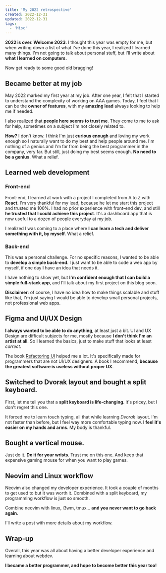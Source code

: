 ```yaml
---
title: 'My 2022 retrospective'
created: 2022-12-31
updated: 2022-12-31
tags:
  - 'Misc'
---
```


**2022 is over. Welcome 2023.** I thought this year was empty for me, but when
writing down a list of what I've done this year, I realized I learned many things.
I'm not going to talk about personal stuff, but I'll write about
**what I learned on computers.**

Now get ready to some good old bragging!

## Became better at my job

May 2022 marked my first year at my job. After one year, I felt that I started
to understand the complexity of working on AAA games. Today, I feel that I can
be the **owner of features**, with my **amazing lead** always looking to help me if
needed.

I also realized that **people here seems to trust me**. They come to me to ask
for help, sometimes on a subject I'm not closely related to.

**How?** I don't know. I think I'm just **curious enough** and loving my work enough so
I naturally want to do my best and help people around me. I'm nothing of a
genius and I'm far from being the best programmer in the company, very far. But
still, just doing my best seems enough. **No need to be a genius**. What a relief.

## Learned web development

### Front-end

Front-end, I learned at work with a project I completed from A to Z with **React**.
I'm very thankful for my lead, because he let me start this project and trusted
me 100%. I had no prior experience with front-end dev, and still **he trusted that
I could achieve this project**. It's a dashboard app that is now useful to a dozen
of people everyday at my job.

I realized I was coming to a place where **I can learn a tech and deliver something
with it, by myself**. What a relief.

### Back-end

This was a personal challenge. For no specific reasons, I wanted to be able to
**develop a simple back-end**. I just want to be able to code a web app by myself, if
one day I have an idea that needs it.

I have nothing to show yet, but **I'm confident enough that I can build a simple
full-stack app**, and I'll talk about my first project on this blog soon.

**Disclaimer**: of course, I have no idea how to make things scalable and stuff like
that, I'm just saying I would be able to develop small personal projects, not
professional web apps.

## Figma and UI/UX Design

**I always wanted to be able to do anything**, at least just a bit. UI and UX Design
are difficult subjects for me, mostly because **I don't think I'm an artist at all**.
So I learned the basics, just to make stuff that looks at least _correct_.

The book [Refactoring UI](https://www.refactoringui.com/) helped me a lot. It's
specifically made for programmers that are not UI/UX designers. A book I
recommend, **because the greatest software is useless without proper UX**.

## Switched to Dvorak layout and bought a split keyboard.

First, let me tell you that a **split keyboard is life-changing**. It's pricey, but
I don't regret this one.

It forced me to learn touch typing, all that while learning _Dvorak_ layout.
I'm not faster than before, but I feel way more comfortable typing now. **I feel
it's easier on my hands and arms**. My body is thankful.

## Bought a vertical mouse.

Just do it. **Do it for your wrists**. Trust me on this one. And keep that expensive
gaming mouse for when you want to play games.

## Neovim and Linux workflow

Neovim also changed my developer experience. It took a couple of months to get
used to but it was worth it. Combined with a split keyboard, my programming
workflow is just so smooth.

Combine neovim with linux, i3wm, tmux... **and you never want to go back again**.

I'll write a post with more details about my workflow.

## Wrap-up

Overall, this year was all about having a better developer experience and learning
about webdev.

**I became a better programmer, and hope to become better this year too!**
